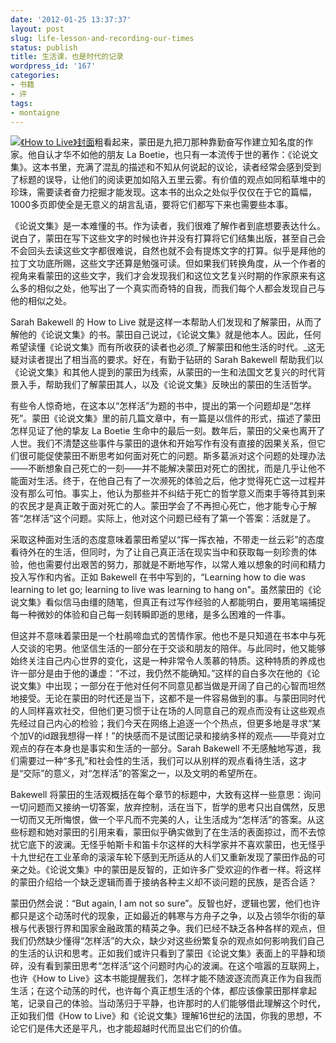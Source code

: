 ```yaml
---
date: '2012-01-25 13:37:37'
layout: post
slug: life-lesson-and-recording-our-times
status: publish
title: 生活课，也是时代的记录
wordpress_id: '167'
categories:
- 书籍
- 评
tags:
- montaigne
---
```


[![《How to Live》封面](http://quarterlyconversation.com/images/how_to_live.jpg)](http://amzn.com/1590514831)粗看起来，蒙田是九把刀那种靠勤奋写作建立知名度的作家。他自认才华不如他的朋友 La Boetie，也只有一本流传于世的著作：《论说文集》。这本书里，充满了混乱的描述和不知从何说起的议论，读者经常会感到受到了标题的误导，让他们的阅读更加如陷入五里云雾。有价值的观点如同稻草堆中的珍珠，需要读者奋力挖掘才能发现。这本书的出众之处似乎仅仅在于它的篇幅，1000多页即使全是无意义的胡言乱语，要将它们都写下来也需要些本事。

《论说文集》是一本难懂的书。作为读者，我们很难了解作者到底想要表达什么。说白了，蒙田在写下这些文字的时候也许并没有打算将它们结集出版，甚至自己会不会回头去读这些文字都很难说，自然也就不会有提炼文字的打算。似乎是拜他的拉丁文功底所赐，这些文字还算是勉强可读。但如果我们转换角度，从一个作者的视角来看蒙田的这些文字，我们才会发现我们和这位文艺复兴时期的作家原来有这么多的相似之处，他写出了一个真实而奇特的自我，而我们每个人都会发现自己与他的相似之处。

Sarah Bakewell 的 How to Live 就是这样一本帮助人们发现和了解蒙田，从而了解他的《论说文集》的书。蒙田自己说过，《论说文集》就是他本人。因此，任何希望读懂《论说文集》而有所收获的读者也必须_了解蒙田和他生活的时代。_这无疑对读者提出了相当高的要求。好在，有勤于钻研的 Sarah Bakewell 帮助我们以《论说文集》和其他人提到的蒙田为线索，从蒙田的一生和法国文艺复兴的时代背景入手，帮助我们了解蒙田其人，以及《论说文集》反映出的蒙田的生活哲学。

有些令人惊奇地，在这本以“怎样活”为题的书中，提出的第一个问题却是“怎样死”。蒙田《论说文集》里的前几篇文章中，有一篇是以信件的形式，描述了蒙田怎样见证了他的挚友 La Boetie 生命中的最后一刻。数年后，蒙田的父亲也离开了人世。我们不清楚这些事件与蒙田的退休和开始写作有没有直接的因果关系，但它们很可能促使蒙田不断思考如何面对死亡的问题。斯多葛派对这个问题的处理办法——不断想象自己死亡的一刻——并不能解决蒙田对死亡的困扰，而是几乎让他不能面对生活。终于，在他自己有了一次濒死的体验之后，他才觉得死亡这一过程并没有那么可怕。事实上，他认为那些并不纠结于死亡的哲学意义而束手等待其到来的农民才是真正敢于面对死亡的人。蒙田学会了不再担心死亡，他才能专心于解答“怎样活”这个问题。实际上，他对这个问题已经有了第一个答案：活就是了。

采取这种面对生活的态度意味着蒙田希望以“挥一挥衣袖，不带走一丝云彩”的态度看待外在的生活，但同时，为了让自己真正活在现实当中和获取每一刻珍贵的体验，他也需要付出艰苦的努力，那就是不断地写作，以常人难以想象的时间和精力投入写作和内省。正如 Bakewell 在书中写到的，“Learning how to die was learning to let go; learning to live was learning to hang on"。虽然蒙田的《论说文集》看似信马由缰的随笔，但真正有过写作经验的人都能明白，要用笔端捕捉每一种微妙的体验和自己每一刻转瞬即逝的思绪，是多么困难的一件事。

但这并不意味着蒙田是一个杜鹃啼血式的苦情作家。他也不是只知道在书本中与死人交谈的宅男。他坚信生活的一部分在于交谈和朋友的陪伴。与此同时，他又能够始终关注自己内心世界的变化，这是一种非常令人羡慕的特质。这种特质的养成也许一部分是由于他的谦虚：“不过，我仍然不能确知。”这样的自白多次在他的《论说文集》中出现；一部分在于他对任何不同意见都当做是开阔了自己的心智而坦然地接受。无论在蒙田的时代还是当下，这都不是一件容易做到的事。与蒙田同时代的人同样喜欢社交，但他们更习惯于让在场的人同意自己的观点而没有让这些观点先经过自己内心的检验；我们今天在网络上追逐一个个热点，但更多地是寻求“某个加V的id跟我想得一样！”的快感而不是试图记录和接纳多样的观点——毕竟对立观点的存在本身也是事实和生活的一部分。Sarah Bakewell 不无感触地写道，我们需要过一种“多孔”和社会性的生活，我们可以从别样的观点看待生活，这才是“交际”的意义，对“怎样活”的答案之一，以及文明的希望所在。

Bakewell 将蒙田的生活观概括在每个章节的标题中，大致有这样一些意思：询问一切问题而又接纳一切答案，放弃控制，活在当下，哲学的思考只出自偶然，反思一切而又无所悔恨，做一个平凡而不完美的人，让生活成为“怎样活”的答案。从这些标题和她对蒙田的引用来看，蒙田似乎确实做到了在生活的表面掠过，而不去惊扰它底下的波澜。无怪乎帕斯卡和笛卡尔这样的大科学家并不喜欢蒙田，也无怪乎十九世纪在工业革命的滚滚车轮下感到无所适从的人们又重新发现了蒙田作品的可亲之处。《论说文集》中的蒙田是反智的，正如许多广受欢迎的作者一样。将这样的蒙田介绍给一个缺乏逻辑而善于接纳各种主义却不谈问题的民族，是否合适？

蒙田仍然会说：“But again, I am not so sure”。反智也好，逻辑也罢，他们也许都只是这个动荡时代的现象，正如最近的韩寒与方舟子之争，以及占领华尔街的草根与代表银行界和国家金融政策的精英之争。我们已经不缺乏各种各样的观点，但我们仍然缺少懂得“怎样活”的大众，缺少对这些纷繁复杂的观点如何影响我们自己的生活的认识和思考。正如我们或许只看到了蒙田《论说文集》表面上的平静和琐碎，没有看到蒙田思考“怎样活”这个问题时内心的波澜。在这个喧嚣的互联网上，也许《How to Live》这本书能提醒我们，怎样才能不随波逐流而真正作为自我而生活；在这个动荡的时代，也许每个真正想生活的个体，都应该像蒙田那样拿起笔，记录自己的体验。当动荡归于平静，也许那时的人们能够借此理解这个时代，正如我们借《How to Live》和《论说文集》理解16世纪的法国，你我的思想，不论它们是伟大还是平凡，也才能超越时代而显出它们的价值。

